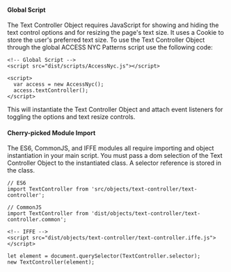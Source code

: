 #### Global Script

The Text Controller Object requires JavaScript for showing and hiding the text control options and for resizing the page's text size. It uses a Cookie to store the user's preferred text size. To use the Text Controller Object through the global ACCESS NYC Patterns script use the following code:

    <!-- Global Script -->
    <script src="dist/scripts/AccessNyc.js"></script>

    <script>
      var access = new AccessNyc();
      access.textController();
    </script>

This will instantiate the Text Controller Object and attach event listeners for toggling the options and text resize controls.

#### Cherry-picked Module Import

The ES6, CommonJS, and IFFE modules all require importing and object instantiation in your main script. You must pass a dom selection of the Text Controller Object to the instantiated class. A selector reference is stored in the class.

    // ES6
    import TextController from 'src/objects/text-controller/text-controller';

    // CommonJS
    import TextController from 'dist/objects/text-controller/text-controller.common';

    <!-- IFFE -->
    <script src="dist/objects/text-controller/text-controller.iffe.js"></script>

    let element = document.querySelector(TextController.selector);
    new TextController(element);